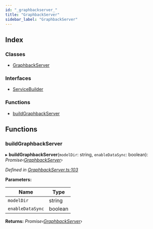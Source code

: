 ```yaml
---
id: "_graphbackserver_"
title: "GraphbackServer"
sidebar_label: "GraphbackServer"
---
```


## Index

### Classes

* [GraphbackServer](../classes/_graphbackserver_.graphbackserver.md)

### Interfaces

* [ServiceBuilder](../interfaces/_graphbackserver_.servicebuilder.md)

### Functions

* [buildGraphbackServer](_graphbackserver_.md#buildgraphbackserver)

## Functions

###  buildGraphbackServer

▸ **buildGraphbackServer**(`modelDir`: string, `enableDataSync`: boolean): *Promise‹[GraphbackServer](../classes/_graphbackserver_.graphbackserver.md)›*

*Defined in [GraphbackServer.ts:103](https://github.com/aerogear/graphback/blob/b39280e7/packages/graphql-serve/src/GraphbackServer.ts#L103)*

**Parameters:**

Name | Type |
------ | ------ |
`modelDir` | string |
`enableDataSync` | boolean |

**Returns:** *Promise‹[GraphbackServer](../classes/_graphbackserver_.graphbackserver.md)›*
